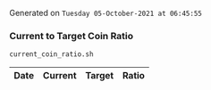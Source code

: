 Generated on `Tuesday 05-October-2021 at 06:45:55`

### Current to Target Coin Ratio
`current_coin_ratio.sh`

Date|Current|Target|Ratio
---|---|---|---
